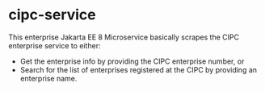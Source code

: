 # cipc-service
This enterprise Jakarta EE 8 Microservice basically scrapes the CIPC enterprise service to either: 
-   Get the enterprise info by providing the CIPC enterprise number, or
-   Search for the list of enterprises registered at the CIPC by providing an enterprise name.

